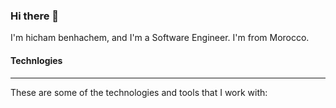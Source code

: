 ### Hi there 👋

I'm hicham benhachem, and I'm a Software Engineer. I'm from Morocco.

#### Technlogies
---------------------------------------------------------------
These are some of the technologies and tools that I work with:

